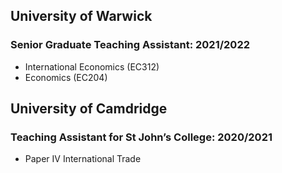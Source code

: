 ## University of Warwick 
### Senior Graduate Teaching Assistant: 2021/2022 
* International Economics (EC312)
* Economics (EC204)

## University of Camdridge 
### Teaching Assistant for St John’s College: 2020/2021
* Paper IV International Trade
